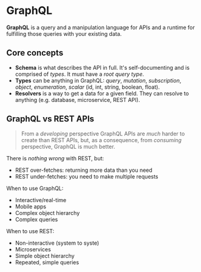 # GraphQL

**GraphQL** is a query and a manipulation language for APIs and a runtime for fulfilling those queries with your existing data.

## Core concepts

* **Schema** is what describes the API in full. It's self-documenting and is comprised of *types*. It must have a *root query type*.
* **Types** can be anything in GraphQL: *query*, *mutation*, *subscription*, *object*, *enumeration*, *scalar* (id, int, string, boolean, float).
* **Resolvers** is a way to get a data for a given field. They can resolve to anything (e.g. database, microservice, REST API).

## GraphQL vs REST APIs

> From a *developing* perspective GraphQL APIs are *much* harder to create than REST APIs, but, as a consequence, from *consuming* perspective, GraphQL is much better.

There is *nothing wrong* with REST, but:

* REST over-fetches: returning more data than you need
* REST under-fetches: you need to make multiple requests

When to use GraphQL:

* Interactive/real-time
* Mobile apps
* Complex object hierarchy
* Complex queries

When to use REST:

* Non-interactive (system to syste)
* Microservices
* Simple object hierarchy
* Repeated, simple queries

